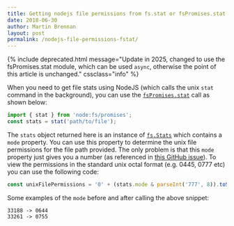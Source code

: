 ```yaml
---
title: Getting nodejs file permissions from fs.stat or fsPromises.stat mode
date: 2018-06-30
author: Martin Brennan
layout: post
permalink: /nodejs-file-permissions-fstat/
---
```


{% include deprecated.html message="Update in 2025, changed to use the fsPromises.stat module, which can be used `async`, otherwise the point of this article is unchanged." cssclass="info" %}

When you need to get file stats using NodeJS (which calls the unix `stat` command in the background), you can use the [`fsPromises.stat`](https://nodejs.org/api/fs.html#fspromisesstatpath-options) call as shown below:

```js
import { stat } from 'node:fs/promises';
const stats = stat('path/to/file');
```

The `stats` object returned here is an instance of [`fs.Stats`](https://nodejs.org/api/fs.html#class-fsstats) which contains a `mode` property. You can use this property to determine the unix file permissions for the file path provided. The only problem is that this `mode` property just gives you a number (as referenced in [this GitHub issue](https://github.com/nodejs/node-v0.x-archive/issues/3045)). To view the permissions in the standard unix octal format (e.g. 0445, 0777 etc) you can use the following code:

```js
const unixFilePermissions = '0' + (stats.mode & parseInt('777', 8)).toString(8);
```

Some examples of the `mode` before and after calling the above snippet:

```
33188 -> 0644
33261 -> 0755
```
